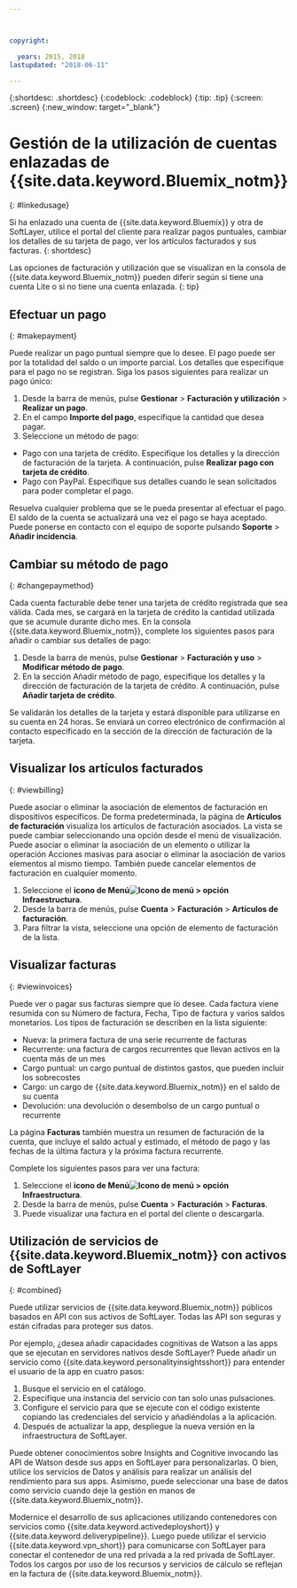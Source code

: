 ```yaml
---



copyright:

  years: 2015, 2018
lastupdated: "2018-06-11"

---
```


{:shortdesc: .shortdesc}
{:codeblock: .codeblock}
{:tip: .tip}
{:screen: .screen}
{:new_window: target="_blank"}

# Gestión de la utilización de cuentas enlazadas de {{site.data.keyword.Bluemix_notm}}
{: #linkedusage}

Si ha enlazado una cuenta de {{site.data.keyword.Bluemix}} y otra de SoftLayer, utilice el portal del cliente para realizar pagos puntuales, cambiar los detalles de su tarjeta de pago, ver los artículos facturados y sus facturas.
{: shortdesc}

Las opciones de facturación y utilización que se visualizan en la consola de {{site.data.keyword.Bluemix_notm}} pueden diferir según si tiene una cuenta Lite o si no tiene una cuenta enlazada.
{: tip}

## Efectuar un pago
{: #makepayment}

Puede realizar un pago puntual siempre que lo desee. El pago puede ser por la totalidad del saldo o un importe parcial. Los detalles que especifique para el pago no se registran. Siga los pasos siguientes para realizar un pago único:

1. Desde la barra de menús, pulse **Gestionar** > **Facturación y utilización** > **Realizar un pago**.  
2. En el campo **Importe del pago**, especifique la cantidad que desea pagar.
3. Seleccione un método de pago:
 * Pago con una tarjeta de crédito. Especifique los detalles y la dirección de facturación de la tarjeta. A continuación, pulse **Realizar pago con tarjeta de crédito**.
 * Pago con PayPal. Especifique sus detalles cuando le sean solicitados para poder completar el pago.

Resuelva cualquier problema que se le pueda presentar al efectuar el pago. El saldo de la cuenta se actualizará una vez el pago se haya aceptado. Puede ponerse en contacto con el equipo de soporte pulsando **Soporte** > **Añadir incidencia**.

## Cambiar su método de pago
{: #changepaymethod}

Cada cuenta facturable debe tener una tarjeta de crédito registrada que sea válida. Cada mes, se cargará en la tarjeta de crédito la cantidad utilizada que se acumule durante dicho mes. En la consola {{site.data.keyword.Bluemix_notm}}, complete los siguientes pasos para añadir o cambiar sus detalles de pago:

1. Desde la barra de menús, pulse **Gestionar** > **Facturación y uso** > **Modificar método de pago**.  
2. En la sección Añadir método de pago, especifique los detalles y la dirección de facturación de la tarjeta de crédito. A continuación, pulse **Añadir tarjeta de crédito**.

Se validarán los detalles de la tarjeta y estará disponible para utilizarse en su cuenta en 24 horas. Se enviará un correo electrónico de confirmación al contacto especificado en la sección de la dirección de facturación de la tarjeta.

## Visualizar los artículos facturados
{: #viewbilling}

Puede asociar o eliminar la asociación de elementos de facturación en dispositivos específicos. De forma predeterminada, la página de **Artículos de facturación** visualiza los artículos de facturación asociados. La vista se puede cambiar seleccionando una opción desde el menú de visualización. Puede asociar o eliminar la asociación de un elemento o utilizar la operación Acciones masivas para asociar o eliminar la asociación de varios elementos al mismo tiempo. También puede cancelar elementos de facturación en cualquier momento. 

1. Seleccione el **icono de Menú![Icono de menú](../icons/icon_hamburger.svg) > opción Infraestructura**. 
2. Desde la barra de menús, pulse **Cuenta** > **Facturación** > **Artículos de facturación**.
3. Para filtrar la vista, seleccione una opción de elemento de facturación de la lista.

## Visualizar facturas
{: #viewinvoices}

Puede ver o pagar sus facturas siempre que lo desee. Cada factura viene resumida con su Número de factura, Fecha, Tipo de factura y varios saldos monetarios. Los tipos de facturación se describen en la lista siguiente:

 *  Nueva: la primera factura de una serie recurrente de facturas
 *  Recurrente: una factura de cargos recurrentes que llevan activos en la cuenta más de un mes
 *  Cargo puntual: un cargo puntual de distintos gastos, que pueden incluir los sobrecostes
 *  Cargo: un cargo de {{site.data.keyword.Bluemix_notm}} en el saldo de su cuenta
 *  Devolución: una devolución o desembolso de un cargo puntual o recurrente

La página **Facturas** también muestra un resumen de facturación de la cuenta, que incluye el saldo actual y estimado, el método de pago y las fechas de la última factura y la próxima factura recurrente.

Complete los siguientes pasos para ver una factura:

1. Seleccione el **icono de Menú![Icono de menú](../icons/icon_hamburger.svg) > opción Infraestructura**. 
2. Desde la barra de menús, pulse **Cuenta** > **Facturación** > **Facturas**.
3. Puede visualizar una factura en el portal del cliente o descargarla.

## Utilización de servicios de {{site.data.keyword.Bluemix_notm}} con activos de SoftLayer
{: #combined}

Puede utilizar servicios de {{site.data.keyword.Bluemix_notm}} públicos basados en API con sus activos de SoftLayer. Todas las API son seguras y están cifradas para proteger sus datos.

Por ejemplo, ¿desea añadir capacidades cognitivas de Watson a las apps que se ejecutan en servidores nativos desde SoftLayer? Puede añadir un servicio como {{site.data.keyword.personalityinsightsshort}} para entender el usuario de la app en cuatro pasos:

1. Busque el servicio en el catálogo.
2. Especifique una instancia del servicio con tan solo unas pulsaciones.
3. Configure el servicio para que se ejecute con el código existente copiando las credenciales del servicio y añadiéndolas a la aplicación.
4. Después de actualizar la app, despliegue la nueva versión en la infraestructura de SoftLayer.

Puede obtener conocimientos sobre Insights and Cognitive invocando las API de Watson desde sus apps en SoftLayer para personalizarlas. O bien, utilice los servicios de Datos y análisis para realizar un análisis del rendimiento para sus apps. Asimismo, puede seleccionar una base de datos como servicio cuando deje la gestión en manos de {{site.data.keyword.Bluemix_notm}}.

Modernice el desarrollo de sus aplicaciones utilizando contenedores con servicios como {{site.data.keyword.activedeployshort}} y {{site.data.keyword.deliverypipeline}}. Luego puede utilizar el servicio {{site.data.keyword.vpn_short}} para comunicarse con SoftLayer para conectar el contenedor de una red privada a la red privada de SoftLayer. Todos los cargos por uso de los recursos y servicios de cálculo se reflejan en la factura de {{site.data.keyword.Bluemix_notm}}.
